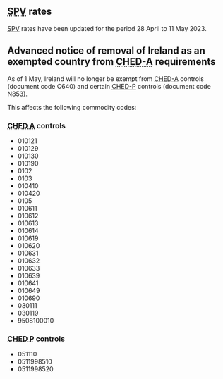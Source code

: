## <abbr title="Simplified Procedure Value">SPV</abbr> rates

<abbr title="Simplified Procedure Value">SPV</abbr> rates have been updated for the period 28 April to 11 May 2023.


## Advanced notice of removal of Ireland as an exempted country from <abbr title="Common Health Entry Document for consignments of live animals">CHED-A</abbr> requirements

As of 1 May, Ireland will no longer be exempt from <abbr title="Common Health Entry Document for consignments of live animals">CHED-A</abbr> controls (document code C640) and certain <abbr title="Common Health Entry Document for consignments of products of animal origin, germinal products, animal by-products and derived products, composite products, and hay and straw">CHED-P</abbr> controls (document code N853).

This affects the following commodity codes:

### <abbr title="Common Health Entry Document for consignments of live animals">CHED A</abbr> controls

- 010121
- 010129
- 010130
- 010190
- 0102
- 0103
- 010410
- 010420
- 0105
- 010611
- 010612
- 010613
- 010614
- 010619
- 010620
- 010631
- 010632
- 010633
- 010639
- 010641
- 010649
- 010690
- 030111
- 030119
- 9508100010

### <abbr title="Common Health Entry Document for consignments of products of animal origin, germinal products, animal by-products and derived products, composite products, and hay and straw">CHED P</abbr> controls
- 051110
- 0511998510
- 0511998520